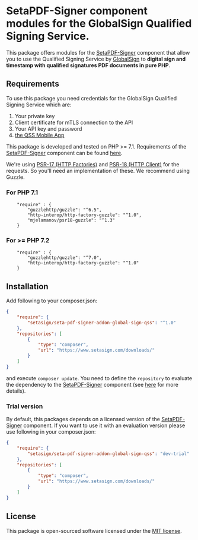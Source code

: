 # SetaPDF-Signer component modules for the GlobalSign Qualified Signing Service.

This package offers modules for the [SetaPDF-Signer](https://www.setasign.com/signer) component that allow you
to use the Qualified Signing Service by
[GlobalSign](https://www.globalsign.com) to **digital sign and timestamp with qualified signatures PDF documents in pure PHP**.

## Requirements

To use this package you need credentials for the GlobalSign Qualified Signing Service which are:

1. Your private key
2. Client certificate for mTLS connection to the API
3. Your API key and password
4. [the QSS Mobile App](https://media.globalsign.com/how-to-use-qss-mobile-app)

This package is developed and tested on PHP >= 7.1. Requirements of the [SetaPDF-Signer](https://www.setasign.com/signer)
component can be found [here](https://manuals.setasign.com/setapdf-signer-manual/getting-started/#index-1).

We're using [PSR-17 (HTTP Factories)](https://www.php-fig.org/psr/psr-17/) and
[PSR-18 (HTTP Client)](https://www.php-fig.org/psr/psr-18/) for the requests. So you'll need an implementation of
these. We recommend using Guzzle.

### For PHP 7.1
```
    "require" : {
        "guzzlehttp/guzzle": "^6.5",
        "http-interop/http-factory-guzzle": "^1.0",
        "mjelamanov/psr18-guzzle": "^1.3"
    }
```

### For >= PHP 7.2
```
    "require" : {
        "guzzlehttp/guzzle": "^7.0",
        "http-interop/http-factory-guzzle": "^1.0"
    }
```

## Installation
Add following to your composer.json:

```json
{
    "require": {
        "setasign/seta-pdf-signer-addon-global-sign-qss": "^1.0"
    },
    "repositories": [
        {
            "type": "composer",
            "url": "https://www.setasign.com/downloads/"
        }
    ]
}
```

and execute `composer update`. You need to define the `repository` to evaluate the dependency to the
[SetaPDF-Signer](https://www.setasign.com/signer) component (see
[here](https://getcomposer.org/doc/faqs/why-can%27t-composer-load-repositories-recursively.md) for more details).

### Trial version
By default, this packages depends on a licensed version of the [SetaPDF-Signer](https://www.setasign.com/signer) component.
If you want to use it with an evaluation version please use following in your composer.json:

```json
{
    "require": {
        "setasign/seta-pdf-signer-addon-global-sign-qss": "dev-trial"
    },
    "repositories": [
        {
            "type": "composer",
            "url": "https://www.setasign.com/downloads/"
        }
    ]
}
```

## License

This package is open-sourced software licensed under the [MIT license](https://opensource.org/licenses/MIT).
